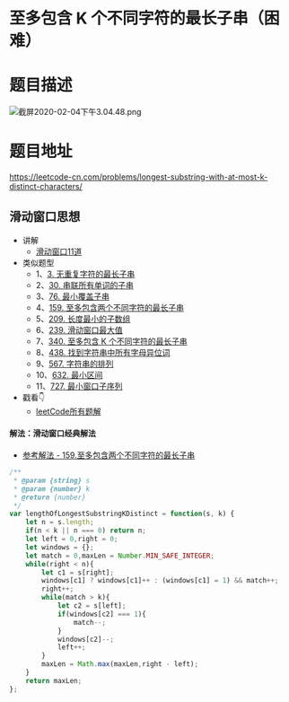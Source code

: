 # 至多包含 K 个不同字符的最长子串（困难）
# 题目描述
![截屏2020-02-04下午3.04.48.png](https://pic.leetcode-cn.com/977d841ff528f838ec54bd63a6b7e0f2bffdc6f07371f2ef9ba304c3a72e089b-%E6%88%AA%E5%B1%8F2020-02-04%E4%B8%8B%E5%8D%883.04.48.png)
# 题目地址
<https://leetcode-cn.com/problems/longest-substring-with-at-most-k-distinct-characters/>
## 滑动窗口思想
+ 讲解
  + [滑动窗口11道](https://github.com/Alex660/Algorithms-and-data-structures/blob/master/demos/%E6%BB%91%E5%8A%A8%E7%AA%97%E5%8F%A311%E9%81%93.md)
+ 类似题型
  + 1、[3. 无重复字符的最长子串](https://leetcode-cn.com/problems/longest-substring-without-repeating-characters/)
  + 2、[30. 串联所有单词的子串](https://leetcode-cn.com/problems/substring-with-concatenation-of-all-words/)
  + 3、[76. 最小覆盖子串](https://leetcode-cn.com/problems/minimum-window-substring/)
  + 4、[159. 至多包含两个不同字符的最长子串](https://leetcode-cn.com/problems/longest-substring-with-at-most-two-distinct-characters/)
  + 5、[209. 长度最小的子数组](https://leetcode-cn.com/problems/minimum-size-subarray-sum/)
  + 6、[239. 滑动窗口最大值](https://leetcode-cn.com/problems/sliding-window-maximum/)
  + 7、[340. 至多包含 K 个不同字符的最长子串](https://leetcode-cn.com/problems/longest-substring-with-at-most-k-distinct-characters/)
  + 8、[438. 找到字符串中所有字母异位词](https://leetcode-cn.com/problems/find-all-anagrams-in-a-string/)
  + 9、[567. 字符串的排列](https://leetcode-cn.com/problems/permutation-in-string/)
  + 10、[632. 最小区间](https://leetcode-cn.com/problems/smallest-range-covering-elements-from-k-lists/)
  + 11、[727. 最小窗口子序列](https://leetcode-cn.com/problems/minimum-window-subsequence/)
+ 戳看👇
  + [leetCode所有题解](https://github.com/Alex660/leetcode)
#### 解法：滑动窗口经典解法
+ [参考解法 - 159.至多包含两个不同字符的最长子串](https://leetcode-cn.com/problems/longest-substring-with-at-most-two-distinct-characters/solution/159-zhi-duo-bao-han-liang-ge-bu-tong-zi-fu-de-zu-2/)
```javascript
/**
 * @param {string} s
 * @param {number} k
 * @return {number}
 */
var lengthOfLongestSubstringKDistinct = function(s, k) {
    let n = s.length;
    if(n < k || n === 0) return n;
    let left = 0,right = 0;
    let windows = {};
    let match = 0,maxLen = Number.MIN_SAFE_INTEGER;
    while(right < n){
        let c1 = s[right];
        windows[c1] ? windows[c1]++ : (windows[c1] = 1) && match++;
        right++;
        while(match > k){
            let c2 = s[left];
            if(windows[c2] === 1){
                match--;
            }
            windows[c2]--;
            left++;
        }
        maxLen = Math.max(maxLen,right - left);
    }
    return maxLen;
};
```